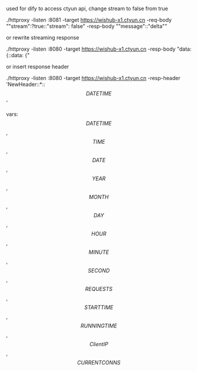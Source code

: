 used for dify to access ctyun api, change stream to false from true

./httproxy  -listen :8081 -target https://wishub-x1.ctyun.cn -req-body "\"stream\":?true::\"stream\": false" -resp-body "\"message\"::\"delta\""

or rewrite streaming response

./httproxy -listen :8080 -target https://wishub-x1.ctyun.cn -resp-body "data:{::data: {"

or insert response header

./httproxy -listen :8080 -target https://wishub-x1.ctyun.cn -resp-header 'NewHeader::*::$$DATETIME$$'


vars: $$DATETIME$$, $$TIME$$, $$DATE$$, $$YEAR$$, $$MONTH$$, $$DAY$$, $$HOUR$$, $$MINUTE$$, $$SECOND$$, $$REQUESTS$$, $$STARTTIME$$, $$RUNNINGTIME$$, $$ClientIP$$, $$CURRENTCONNS$$
